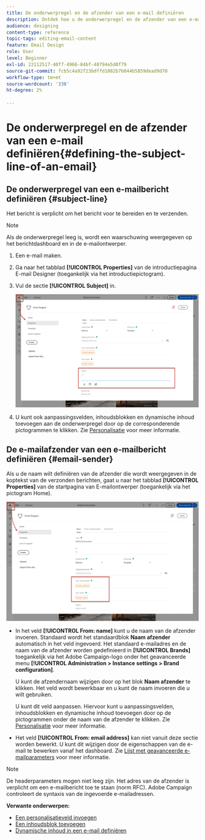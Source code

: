 ```yaml
---
title: De onderwerpregel en de afzender van een e-mail definiëren
description: Ontdek hoe u de onderwerpregel en de afzender van een e-mailbericht kunt definiëren in de e-mailontwerper.
audience: designing
content-type: reference
topic-tags: editing-email-content
feature: Email Design
role: User
level: Beginner
exl-id: 22112517-40f7-4966-84bf-40794e5d0f79
source-git-commit: fcb5c4a92f23bdffd1082b7b044b5859dead9d70
workflow-type: tm+mt
source-wordcount: '338'
ht-degree: 2%

---
```


# De onderwerpregel en de afzender van een e-mail definiëren{#defining-the-subject-line-of-an-email}

## De onderwerpregel van een e-mailbericht definiëren {#subject-line}

Het bericht is verplicht om het bericht voor te bereiden en te verzenden.

>[!NOTE]
>
>Als de onderwerpregel leeg is, wordt een waarschuwing weergegeven op het berichtdashboard en in de e-mailontwerper.

1. Een e-mail maken.
1. Ga naar het tabblad **[!UICONTROL Properties]** van de introductiepagina E-mail Designer (toegankelijk via het introductiepictogram).
1. Vul de sectie **[!UICONTROL Subject]** in.

   ![](assets/email_designer_subject.png)

1. U kunt ook aanpassingsvelden, inhoudsblokken en dynamische inhoud toevoegen aan de onderwerpregel door op de corresponderende pictogrammen te klikken. Zie [Personalisatie](../../designing/using/personalization.md) voor meer informatie.

## De e-mailafzender van een e-mailbericht definiëren {#email-sender}

Als u de naam wilt definiëren van de afzender die wordt weergegeven in de koptekst van de verzonden berichten, gaat u naar het tabblad **[!UICONTROL Properties]** van de startpagina van E-mailontwerper (toegankelijk via het pictogram Home).

![](assets/delivery_content_edition16.png)

* In het veld **[!UICONTROL From: name]** kunt u de naam van de afzender invoeren. Standaard wordt het standaardblok **Naam afzender** automatisch in het veld ingevoerd. Het standaard e-mailadres en de naam van de afzender worden gedefinieerd in **[!UICONTROL Brands]** toegankelijk via het Adobe Campaign-logo onder het geavanceerde menu **[!UICONTROL Administration > Instance settings > Brand configuration]**.

   U kunt de afzendernaam wijzigen door op het blok **Naam afzender** te klikken. Het veld wordt bewerkbaar en u kunt de naam invoeren die u wilt gebruiken.

   U kunt dit veld aanpassen. Hiervoor kunt u aanpassingsvelden, inhoudsblokken en dynamische inhoud toevoegen door op de pictogrammen onder de naam van de afzender te klikken. Zie [Personalisatie](../../designing/using/personalization.md) voor meer informatie.

* Het veld **[!UICONTROL From: email address]** kan niet vanuit deze sectie worden bewerkt. U kunt dit wijzigen door de eigenschappen van de e-mail te bewerken vanaf het dashboard. Zie [Lijst met geavanceerde e-mailparameters](../../administration/using/configuring-email-channel.md#advanced-parameters) voor meer informatie.

>[!NOTE]
>
>De headerparameters mogen niet leeg zijn. Het adres van de afzender is verplicht om een e-mailbericht toe te staan (norm RFC). Adobe Campaign controleert de syntaxis van de ingevoerde e-mailadressen.

**Verwante onderwerpen:**

* [Een personalisatieveld invoegen](../../designing/using/personalization.md#inserting-a-personalization-field)
* [Een inhoudsblok toevoegen](../../designing/using/personalization.md#adding-a-content-block)
* [Dynamische inhoud in een e-mail definiëren](../../designing/using/personalization.md#defining-dynamic-content-in-an-email)
